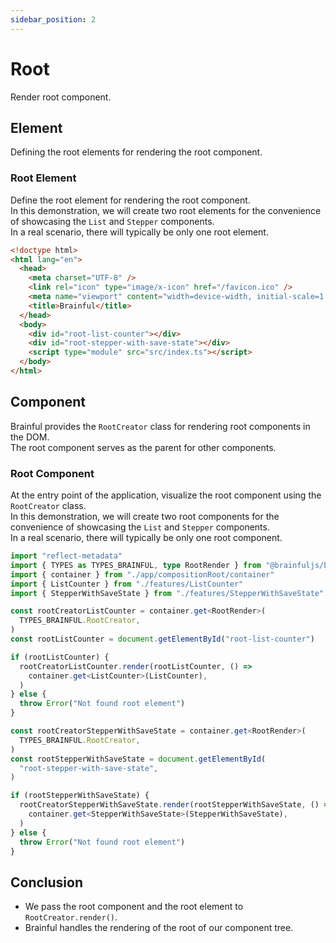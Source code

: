 ```yaml
---
sidebar_position: 2
---
```


# Root

Render root component.

## Element

Defining the root elements for rendering the root component.

### Root Element

Define the root element for rendering the root component.  
In this demonstration, we will create two root elements for the convenience of showcasing the `List` and `Stepper` components.  
In a real scenario, there will typically be only one root element.

```html title="index.html"
<!doctype html>
<html lang="en">
  <head>
    <meta charset="UTF-8" />
    <link rel="icon" type="image/x-icon" href="/favicon.ico" />
    <meta name="viewport" content="width=device-width, initial-scale=1.0" />
    <title>Brainful</title>
  </head>
  <body>
    <div id="root-list-counter"></div>
    <div id="root-stepper-with-save-state"></div>
    <script type="module" src="src/index.ts"></script>
  </body>
</html>
```

## Component

Brainful provides the `RootCreator` class for rendering root components in the DOM.  
The root component serves as the parent for other components.

### Root Component

At the entry point of the application, visualize the root component using the `RootCreator` class.  
In this demonstration, we will create two root components for the convenience of showcasing the `List` and `Stepper` components.  
In a real scenario, there will typically be only one root component.

```ts title="src/index.ts"
import "reflect-metadata"
import { TYPES as TYPES_BRAINFUL, type RootRender } from "@brainfuljs/brainful"
import { container } from "./app/compositionRoot/container"
import { ListCounter } from "./features/ListCounter"
import { StepperWithSaveState } from "./features/StepperWithSaveState"

const rootCreatorListCounter = container.get<RootRender>(
  TYPES_BRAINFUL.RootCreator,
)
const rootListCounter = document.getElementById("root-list-counter")

if (rootListCounter) {
  rootCreatorListCounter.render(rootListCounter, () =>
    container.get<ListCounter>(ListCounter),
  )
} else {
  throw Error("Not found root element")
}

const rootCreatorStepperWithSaveState = container.get<RootRender>(
  TYPES_BRAINFUL.RootCreator,
)
const rootStepperWithSaveState = document.getElementById(
  "root-stepper-with-save-state",
)

if (rootStepperWithSaveState) {
  rootCreatorStepperWithSaveState.render(rootStepperWithSaveState, () =>
    container.get<StepperWithSaveState>(StepperWithSaveState),
  )
} else {
  throw Error("Not found root element")
}
```

## Conclusion

- We pass the root component and the root element to `RootCreator.render()`.
- Brainful handles the rendering of the root of our component tree.
